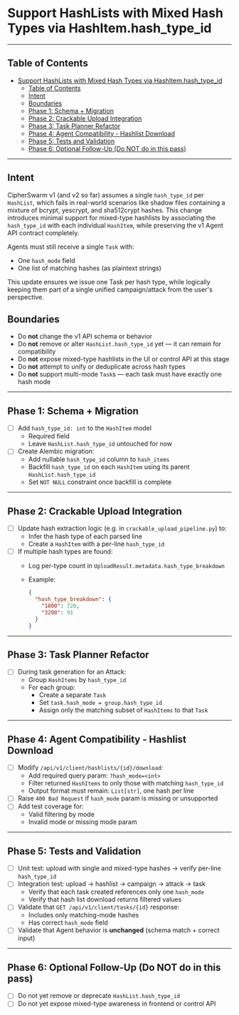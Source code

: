 # Support HashLists with Mixed Hash Types via HashItem.hash_type_id

---

## Table of Contents

<!-- mdformat-toc start --slug=github --no-anchors --maxlevel=2 --minlevel=1 -->

- [Support HashLists with Mixed Hash Types via HashItem.hash_type_id](#support-hashlists-with-mixed-hash-types-via-hashitemhash_type_id)
  - [Table of Contents](#table-of-contents)
  - [Intent](#intent)
  - [Boundaries](#boundaries)
  - [Phase 1: Schema + Migration](#phase-1-schema--migration)
  - [Phase 2: Crackable Upload Integration](#phase-2-crackable-upload-integration)
  - [Phase 3: Task Planner Refactor](#phase-3-task-planner-refactor)
  - [Phase 4: Agent Compatibility - Hashlist Download](#phase-4-agent-compatibility---hashlist-download)
  - [Phase 5: Tests and Validation](#phase-5-tests-and-validation)
  - [Phase 6: Optional Follow-Up (Do NOT do in this pass)](#phase-6-optional-follow-up-do-not-do-in-this-pass)

<!-- mdformat-toc end -->

---

## Intent

CipherSwarm v1 (and v2 so far) assumes a single `hash_type_id` per `HashList`, which fails in real-world scenarios like shadow files containing a mixture of bcrypt, yescrypt, and sha512crypt hashes. This change introduces minimal support for mixed-type hashlists by associating the `hash_type_id` with each individual `HashItem`, while preserving the v1 Agent API contract completely.

Agents must still receive a single `Task` with:

- One `hash_mode` field
- One list of matching hashes (as plaintext strings)

This update ensures we issue one Task per hash type, while logically keeping them part of a single unified campaign/attack from the user's perspective.

## Boundaries

- Do **not** change the v1 API schema or behavior
- Do **not** remove or alter `HashList.hash_type_id` yet — it can remain for compatibility
- Do **not** expose mixed-type hashlists in the UI or control API at this stage
- Do **not** attempt to unify or deduplicate across hash types
- Do **not** support multi-mode `Task`s — each task must have exactly one hash mode

---

## Phase 1: Schema + Migration

- [ ] Add `hash_type_id: int` to the `HashItem` model
    - Required field
    - Leave `HashList.hash_type_id` untouched for now
- [ ] Create Alembic migration:
    - Add nullable `hash_type_id` column to `hash_items`
    - Backfill `hash_type_id` on each `HashItem` using its parent `HashList.hash_type_id`
    - Set `NOT NULL` constraint once backfill is complete

---

## Phase 2: Crackable Upload Integration

- [ ] Update hash extraction logic (e.g. in `crackable_upload_pipeline.py`) to:
    - Infer the hash type of each parsed line
    - Create a `HashItem` with a per-line `hash_type_id`
- [ ] If multiple hash types are found:
    - Log per-type count in `UploadResult.metadata.hash_type_breakdown`

    - Example:

        ```json
        {
          "hash_type_breakdown": {
            "1800": 728,
            "3200": 91
          }
        }
        ```

---

## Phase 3: Task Planner Refactor

- [ ] During task generation for an Attack:
    - Group `HashItems` by `hash_type_id`
    - For each group:
        - Create a separate `Task`
        - Set `task.hash_mode = group.hash_type_id`
        - Assign only the matching subset of `HashItems` to that `Task`

---

## Phase 4: Agent Compatibility - Hashlist Download

- [ ] Modify `/api/v1/client/hashlists/{id}/download`:
    - Add required query param: `?hash_mode=<int>`
    - Filter returned `HashItems` to only those with matching `hash_type_id`
    - Output format must remain: `List[str]`, one hash per line
- [ ] Raise `400 Bad Request` if `hash_mode` param is missing or unsupported
- [ ] Add test coverage for:
    - Valid filtering by mode
    - Invalid mode or missing mode param

---

## Phase 5: Tests and Validation

- [ ] Unit test: upload with single and mixed-type hashes → verify per-line `hash_type_id`
- [ ] Integration test: upload → hashlist → campaign → attack → task
    - Verify that each task created references only one `hash_mode`
    - Verify that hash list download returns filtered values
- [ ] Validate that `GET /api/v1/client/tasks/{id}` response:
    - Includes only matching-mode hashes
    - Has correct `hash_mode` field
- [ ] Validate that Agent behavior is **unchanged** (schema match + correct input)

---

## Phase 6: Optional Follow-Up (Do NOT do in this pass)

- [ ] Do not yet remove or deprecate `HashList.hash_type_id`
- [ ] Do not yet expose mixed-type awareness in frontend or control API
